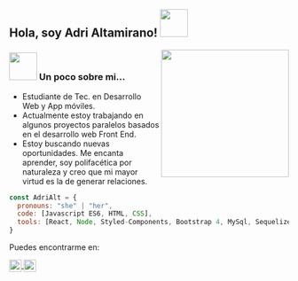 <h2> Hola, soy Adri Altamirano! <img src="https://media.giphy.com/media/mGcNjsfWAjY5AEZNw6/giphy.gif" width="50"></h2>
<img align='right' src="https://media.giphy.com/media/ieyl9zmCjO4b4t6qoY/giphy.gif" width="230">



### <img src="https://media.giphy.com/media/VgCDAzcKvsR6OM0uWg/giphy.gif" width="50"> Un poco sobre mi... 
- Estudiante de Tec. en Desarrollo Web y App móviles. 
- Actualmente estoy trabajando en algunos proyectos paralelos basados en el desarrollo web Front End.
- Estoy buscando nuevas oportunidades. Me encanta aprender, soy polifacética por naturaleza y creo que mi mayor virtud es la de generar relaciones.

```js
const AdriAlt = {
  pronouns: "she" | "her",
  code: [Javascript ES6, HTML, CSS],
  tools: [React, Node, Styled-Components, Bootstrap 4, MySql, Sequelize CLI]
}
```
Puedes encontrarme en:
<p align="left">
   <a href="https://www.linkedin.com/in/adriana-altamirano-0465053b/" target="blank">
    <img align="center" src="https://cdn.jsdelivr.net/npm/simple-icons@3.0.1/icons/linkedin.svg" alt="AdriAlt" height="22px" width="22px" />
  </a>
  <a href="https://www.instagram.com/adrialtamirano/" target="blank">
    <img align="center" src="https://cdn.jsdelivr.net/npm/simple-icons@3.0.1/icons/instagram.svg" alt="AdriAlt" height="22px" width="22px" />
  </a>
</p>
<!--
**AdriAlt/AdriAlt** is a ✨ _special_ ✨ repository because its `README.md` (this file) appears on your GitHub profile.

Here are some ideas to get you started:

- 🔭 I’m currently working on ...
- 🌱 I’m currently learning ...
- 👯 I’m looking to collaborate on ...
- 🤔 I’m looking for help with ...
- 💬 Ask me about ...
- 📫 How to reach me: ...
- 😄 Pronouns: ...
- ⚡ Fun fact: ...
-->
---

⭐️  From [AdriAlt](https://github.com/AdriAlt/)


